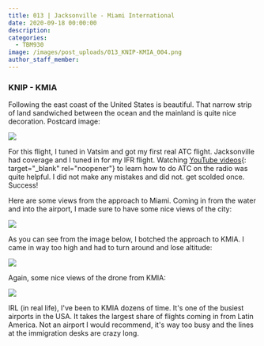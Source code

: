 ```yaml
---
title: 013 | Jacksonville - Miami International
date: 2020-09-18 00:00:00
description:
categories:
  - TBM930
image: /images/post_uploads/013_KNIP-KMIA_004.png
author_staff_member:
---
```


### KNIP - KMIA

Following the east coast of the United States is beautiful. That narrow strip of land sandwiched between the ocean and the mainland is quite nice decoration. Postcard image:

![](/images/post_uploads/013_KNIP-KMIA_003.png)

For this flight, I tuned in Vatsim and got my first real ATC flight. Jacksonville had coverage and I tuned in for my IFR flight. Watching [YouTube videos](https://www.youtube.com/watch?v=zBWVfz6GEgk){: target="_blank" rel="noopener"} to learn how to do ATC on the radio was quite helpful. I did not make any mistakes and did not. get scolded once. Success\!

Here are some views from the approach to Miami. Coming in from the water and into the airport, I made sure to have some nice views of the city:

![](/images/post_uploads/013_KNIP-KMIA_004.png)

As you can see from the image below, I botched the approach to KMIA. I came in way too high and had to turn around and lose altitude:

![](/images/post_uploads/013_KNIP-KMIA_005.png)

Again, some nice views of the drone from KMIA:

![](/images/post_uploads/013_KNIP-KMIA_006.png)

IRL (in real life), I've been to KMIA dozens of time. It's one of the busiest airports in the USA. It takes the largest share of flights coming in from Latin America. Not an airport I would recommend, it's way too busy and the lines at the immigration desks are crazy long.